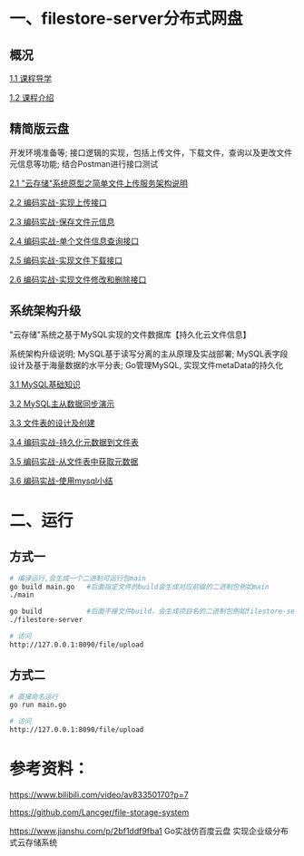 # 一、filestore-server分布式网盘

## 概况
[1.1 课程导学](./docs/1.1、课程导学.md)

[1.2 课程介绍](./docs/1.2、课程介绍.md)

## 精简版云盘

开发环境准备等; 接口逻辑的实现，包括上传文件，下载文件，查询以及更改文件元信息等功能; 结合Postman进行接口测试

[2.1 "云存储"系统原型之简单文件上传服务架构说明](./docs/2.1、云存储系统原型之简单文件上传服务架构说明.md)

[2.2 编码实战-实现上传接口](./docs/2.2、实现上传接口.md)

[2.3 编码实战-保存文件元信息](./docs/2.3、保存文件元信息.md)

[2.4 编码实战-单个文件信息查询接口](./docs/2.4、单个文件信息查询接口.md)

[2.5 编码实战-实现文件下载接口](./docs/2.5、实现文件下载接口.md)

[2.6 编码实战-实现文件修改和删除接口](./docs/2.6、实现文件修改和删除接口.md)

## 系统架构升级

"云存储"系统之基于MySQL实现的文件数据库【持久化云文件信息】

系统架构升级说明; MySQL基于读写分离的主从原理及实战部署; MySQL表字段设计及基于海量数据的水平分表; Go管理MySQL, 实现文件metaData的持久化

[3.1 MySQL基础知识](./docs/3.1、MySQL基础知识.md)

[3.2 MySQL主从数据同步演示](./docs/3.2、MySQL主从数据同步演示.md)

[3.3 文件表的设计及创建](./docs/3.3、文件表的设计及创建.md)

[3.4 编码实战-持久化元数据到文件表](./docs/3.4、持久化元数据到文件表.md)

[3.5 编码实战-从文件表中获取元数据](./docs/3.5、从文件表中获取元数据.md)

[3.6 编码实战-使用mysql小结](./docs/3.6、使用mysql小结.md)

# 二、运行

## 方式一
```bash
# 编译运行,会生成一个二进制可运行包main
go build main.go   #后面指定文件的build会生成对应前缀的二进制包例如main
./main

go build           #后面不接文件build，会生成项目名的二进制包例如filestore-server
./filestore-server

# 访问
http://127.0.0.1:8090/file/upload
```

## 方式二
```bash
# 直接命名运行
go run main.go

# 访问
http://127.0.0.1:8090/file/upload
```

# 参考资料：

https://www.bilibili.com/video/av83350170?p=7

https://github.com/Lancger/file-storage-system

https://www.jianshu.com/p/2bf1ddf9fba1  Go实战仿百度云盘 实现企业级分布式云存储系统
